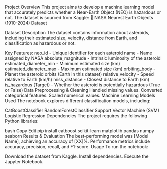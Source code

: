 Project Overview
This project aims to develop a machine learning model that accurately predicts whether a Near-Earth Object (NEO) is hazardous or not. The dataset is sourced from Kaggle:
🔗 NASA Nearest Earth Objects (1910-2024) Dataset

Dataset Description
The dataset contains information about asteroids, including their estimated size, velocity, distance from Earth, and classification as hazardous or not.

Key Features:
neo_id - Unique identifier for each asteroid
name - Name assigned by NASA
absolute_magnitude - Intrinsic luminosity of the asteroid
estimated_diameter_min - Minimum estimated size (km)
estimated_diameter_max - Maximum estimated size (km)
orbiting_body - Planet the asteroid orbits (Earth in this dataset)
relative_velocity - Speed relative to Earth (km/h)
miss_distance - Closest distance to Earth (km)
is_hazardous (Target) - Whether the asteroid is potentially hazardous (True or False)
Data Preprocessing & Cleaning
Handled missing values.
Converted categorical features.
Scaled numerical values.
Machine Learning Models Used
The notebook explores different classification models, including:

CatBoostClassifier
RandomForestClassifier
Support Vector Machine (SVM)
Logistic Regression
Dependencies
The project requires the following Python libraries:

bash
Copy
Edit
pip install catboost scikit-learn matplotlib pandas numpy seaborn
Results & Evaluation
The best-performing model was [Model Name], achieving an accuracy of [XX]%.
Performance metrics include accuracy, precision, recall, and F1-score.
Usage
To run the notebook:

Download the dataset from Kaggle.
Install dependencies.
Execute the Jupyter Notebook.
